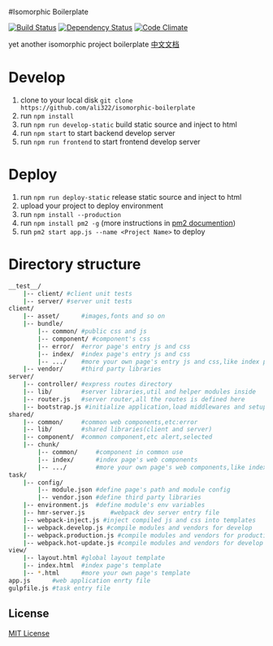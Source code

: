 #Isomorphic Boilerplate

[![Build Status](https://travis-ci.org/ali322/isomorphic-boilerplate.svg)](https://travis-ci.org/ali322/isomorphic-boilerplate)
[![Dependency Status](https://gemnasium.com/ali322/isomorphic-boilerplate.svg)](https://gemnasium.com/ali322/isomorphic-boilerplate)
[![Code Climate](https://codeclimate.com/github/ali322/isomorphic-boilerplate/badges/gpa.svg)](https://codeclimate.com/github/ali322/isomorphic-boilerplate)

yet another isomorphic project boilerplate [中文文档](./README_zh.md)

Develop
===
1. clone to your local disk `git clone https://github.com/ali322/isomorphic-boilerplate`
2. run `npm install`
3. run `npm run develop-static` build static source and inject to html
4. run `npm start` to start backend develop server
5. run `npm run frontend` to start frontend develop server

Deploy
===
1. run `npm run deploy-static` release static source and inject to html
2. upload your project to deploy environment
1. run `npm install --production`
2. run `npm install pm2 -g` (more instructions in [pm2 documention](https://github.com/Unitech/PM2))
3. run `pm2 start app.js --name <Project Name>` to deploy

Directory structure
===

```sh
__test__/
    |-- client/ #client unit tests
    |-- server/ #server unit tests
client/
    |-- asset/      #images,fonts and so on
    |-- bundle/
        |-- common/ #public css and js
        |-- component/ #component's css
        |-- error/  #error page's entry js and css
        |-- index/  #index page's entry js and css
        |-- .../    #more your own page's entry js and css,like index page
    |-- vendor/     #third party libraries
server/
    |-- controller/ #express routes directory
    |-- lib/        #server libraries,util and helper modules inside
    |-- router.js   #server router,all the routes is defined here
    |-- bootstrap.js #initialize application,load middlewares and setup
shared/
    |-- common/     #common web components,etc:error
    |-- lib/        #shared libraries(client and server)
    |-- component/  #common component,etc alert,selected
    |-- chunk/
        |-- common/     #component in common use
        |-- index/      #index page's web components
        |-- .../        #more your own page's web components,like index page
task/
    |-- config/
        |-- module.json #define page's path and module config
        |-- vendor.json #define third party libraries
    |-- environment.js  #define module's env variables
    |-- hmr-server.js       #webpack dev server entry file
    |-- webpack-inject.js #inject compiled js and css into templates
    |-- webpack.develop.js #compile modules and vendors for develop
    |-- webpack.production.js #compile modules and vendors for production
    |-- webpack.hot-update.js #compile modules and vendors for develop in HMR
view/
    |-- layout.html #global layout template
    |-- index.html  #index page's template
    |-- *.html      #more your own page's template
app.js      #web application enrty file
gulpfile.js #task entry file
```

## License

[MIT License](http://en.wikipedia.org/wiki/MIT_License)


